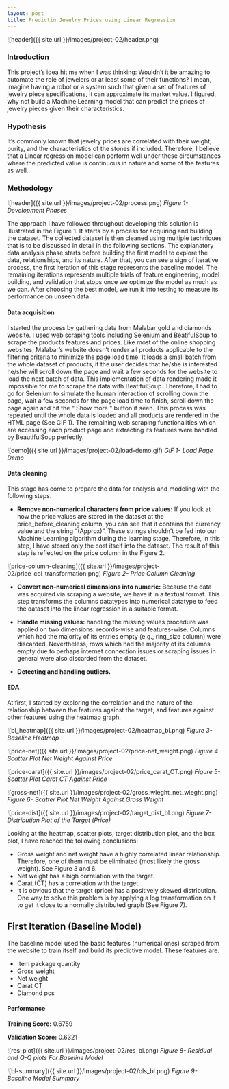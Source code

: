 ```yaml
---
layout: post
title: Predictin Jewelry Prices using Linear Regression
---
```


![header]({{ site.url }}/images/project-02/header.png)

### Introduction
This project’s idea hit me when I was thinking: Wouldn’t it be amazing to automate the role of jewelers or at least some of their functions? I mean, imagine having a robot or a system such that given a set of features of jewelry piece specifications, it can approximate its market value. I figured, why not build a Machine Learning model that can predict the prices of jewelry pieces given their characteristics. 


### Hypothesis 
It’s commonly known that jewelry prices are correlated with their weight, purity, and the characteristics of the stones if included. Therefore, I believe that a Linear regression model can perform well under these circumstances where the predicted value is continuous in nature and some of the features as well. 

### Methodology 
![header]({{ site.url }}/images/project-02/process.png)
*Figure 1- Development Phases*


The approach I have followed throughout developing this solution is illustrated in the Figure 1. It starts by a process for acquiring and building the dataset. The collected dataset is then cleaned using multiple techniques that is to be discussed in detail in the following sections. The explanatory data analysis phase starts before building the first model to explore the data, relationships, and its nature. After that, you can see a sign of iterative process, the first iteration of this stage represents the baseline model. The remaining iterations represents multiple trials of feature engineering, model building, and validation that stops once we optimize the model as much as we can. After choosing the best model, we run it into testing to measure its performance on unseen data.

#### Data acquisition 
 I started the process by gathering data from Malabar gold and diamonds website. I used web scraping tools including Selenium and BeatifulSoup to scrape the products features and prices. Like most of the online shopping websites, Malabar’s website doesn’t render all products applicable to the filtering criteria to minimize the page load time. It loads a small batch from the whole dataset of products, if the user decides that he/she is interested he/she will scroll down the page and wait a few seconds for the website to load the next batch of data. This implementation of data rendering made it impossible for me to scrape the data with BeatifulSoup. Therefore, I had to go for Selenium to simulate the human interaction of scrolling down the page, wait a few seconds for the page load time to finish, scroll down the page again and hit the “ Show more ” button if seen. This process was repeated until the whole data is loaded and all products are rendered in the HTML page (See GIF 1). The remaining web scraping functionalities which are accessing each product page and extracting its features were handled by BeautifulSoup perfectly. 

 ![demo]({{ site.url }}/images/project-02/load-demo.gif)
 *GIF 1- Load Page Demo*

#### Data cleaning
This stage has come to prepare the data for analysis and modeling with the following steps.
* __Remove non-numerical characters from price values:__
 If you look at how the price values are stored in the dataset at the price_before_cleaning column, you can see that it contains the currency value and the string “(Approx)”. These strings shouldn’t be fed into our Machine Learning algorithm during the learning stage. Therefore, in this step, I have stored only the cost itself into the dataset. The result of this step is reflected on the price column in the Figure 2.

 ![price-column-cleaning]({{ site.url }}/images/project-02/price_col_transformation.png)
 *Figure 2- Price Column Cleaning*

 * __Convert non-numerical dimensions into numeric:__
 Because the data was acquired via scraping a website, we have it in a textual format. This step transforms the columns datatypes into numerical datatype to feed the dataset into the linear regression in a suitable format. 

 * __Handle missing values:__
 handling the missing values procedure was applied on two dimensions: records-wise and features-wise. Columns which had the majority of its entries empty (e.g., ring_size column) were discarded. Nevertheless, rows which had the majority of its columns empty due to perhaps internet connection issues or scraping issues in general were also discarded from the dataset. 

 * __Detecting and handling outliers.__

#### EDA
At first, I started by exploring the correlation and the nature of the relationship between the features against the target, and features against other features using the heatmap graph. 

![bl_heatmap]({{ site.url }}/images/project-02/heatmap_bl.png)
 *Figure 3- Baseline Heatmap*

![price-net]({{ site.url }}/images/project-02/price-net_weight.png)
 *Figure 4- Scatter Plot Net Weight Against Price*

![price-carat]({{ site.url }}/images/project-02/price_carat_CT.png)
 *Figure 5- Scatter Plot Carat CT Against Price*

![gross-net]({{ site.url }}/images/project-02/gross_wieght_net_wieght.png)
 *Figure 6- Scatter Plot Net Weight Against Gross Weight*

![price-dist]({{ site.url }}/images/project-02/target_dist_bl.png)
 *Figure 7- Distribution Plot of the Target (Price)*

 Looking at the heatmap, scatter plots, target distribution plot, and the box plot, I have reached the following conclusions: 
 * Gross weight and net weight have a highly correlated linear relationship. Therefore, one of them must be eliminated (most likely the gross weight). See Figure 3 and 6.
 * Net weight has a high correlation with the target. 
 * Carat (CT) has a correlation with the target. 
 * It is obvious that the target (price) has a positively skewed distribution. One way to solve this problem is by applying a log transformation on it to get it close to a normally distributed graph (See Figure 7). 

## First Iteration (Baseline Model)
 The baseline model used the basic features (numerical ones) scraped from the website to train itself and build its predictive model. These features are: 
* Item package quantity
* Gross weight
* Net weight
* Carat CT
* Diamond pcs
#### Performance 
__Training Score:__ 0.6759  

__Validation Score:__ 0.6321

![res-plot]({{ site.url }}/images/project-02/res_bl.png)
 *Figure 8- Residual and Q-Q plots For Baseline Model*

 ![bl-summary]({{ site.url }}/images/project-02/ols_bl.png)
 *Figure 9- Baseline Model Summary*
